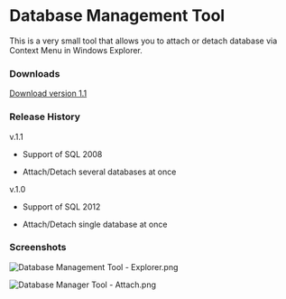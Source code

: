 # Database Management Tool #


This is a very small tool that allows you to attach or detach database via Context Menu in Windows Explorer. 

### Downloads ###

[Download version 1.1](http://alienlab.co.uk/database-management-tool/downloads/database-management-tool%20v1.1.zip)

### Release History ###

v.1.1 

* Support of SQL 2008

* Attach/Detach several databases at once

v.1.0

* Support of SQL 2012

* Attach/Detach single database at once

### Screenshots ###

![Database Management Tool - Explorer.png](https://bitbucket.org/repo/krX9Xb/images/769454004-Database%20Management%20Tool%20-%20Explorer.png)

![Database Manager Tool - Attach.png](https://bitbucket.org/repo/krX9Xb/images/1290022301-Database%20Manager%20Tool%20-%20Attach.png)